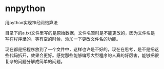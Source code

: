 # nnpython
用python实现神经网络算法

目录下的a.txt文件里写的是原始数据，文件名暂时是不能更改的，因为文件名是写在程序里的，等有空的时候，添加一下更改文件名的功能。

现在都是把程序放到了一个文件中，这样也许是不好的，现在在思考，是不是把这些代码拆开，效果会更好。感觉那些能够编写大型程序的人真的好厉害，能够把很复杂的问题分解成简单的问题。

